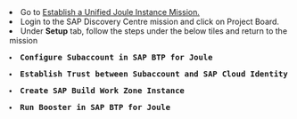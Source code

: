 <li>Go to <a href="https://discovery-center.cloud.sap/missiondetail/4538/4826/"</href>Establish a Unified Joule Instance Mission.</a></li> 
<li>Login to the SAP Discovery Centre mission and click on Project Board. </li>
<li>Under <b>Setup</b> tab, follow the steps under the below tiles and return to the mission</li>  

<pre><li><b>Configure Subaccount in SAP BTP for Joule</b></li></pre>
<pre><li><b>Establish Trust between Subaccount and SAP Cloud Identity Authentication Service</b></li></pre>
<pre><li><b>Create SAP Build Work Zone Instance</b></li></pre>
<pre><li><b>Run Booster in SAP BTP for Joule</b></li> </pre>
